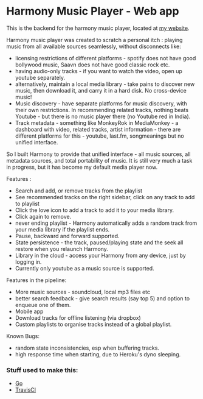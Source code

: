 # Harmony Music Player - Web app

This is the backend for the harmony music player, located at [my website](http://music.abhishekpathak.net).

Harmony music player was created to scratch a personal itch : playing music from all available sources seamlessly, without disconnects like:

* licensing restrictions of different platforms - spotify does not have good bollywood music, Saavn does not have good classic rock etc.
* having audio-only tracks - if you want to watch the video, open up youtube separately.
* alternatively, maintain a local media library - take pains to discover new music, then download it, and carry it in a hard disk. No cross-device music!
* Music discovery - have separate platforms for music discovery, with their own restrictions. In recommending related tracks, nothing beats Youtube - but there is no music player there (no Youtube red in India).
* Track metadata - something like MonkeyRok in MediaMonkey - a dashboard with video, related tracks, artist information - there are different platforms for this - youtube, last.fm, songmeanings but no unified interface.

So I built Harmony to provide that unified interface - all music sources, all metadata sources, and total portability of music. It is still very much a task in progress, but it has become my default media player now.

Features :

* Search and add, or remove tracks from the playlist
* See recommended tracks on the right sidebar, click on any track to add to playlist
* Click the love icon to add a track to add it to your media library.
* Click again to remove.
* never ending playlist - Harmony automatically adds a random track from your media library if the playlist ends.
* Pause, backward and forward supported.
* State persistence - the track, paused/playing state and the seek all restore when you relaunch Harmony.
* Library in the cloud - access your Harmony from any device, just by logging in.
* Currently only youtube as a music source is supported.

Features in the pipeline:

* More music sources - soundcloud, local mp3 files etc
* better search feedback - give search results (say top 5) and option to enqueue one of them.
* Mobile app
* Download tracks for offline listening (via dropbox)
* Custom playlists to organise tracks instead of a global playlist.

Known Bugs:
* random state inconsistencies, esp when buffering tracks.
* high response time when starting, due to Heroku's dyno sleeping.


### Stuff used to make this:

* [Go](https://golang.org/)
* [TravisCI](https://travis-ci.org/)
